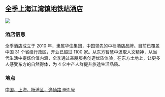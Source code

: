 ## [全季上海江湾镇地铁站酒店](https://hotels.ctrip.com/hotels/46701694.html)

![](http://localhost:3000/hotel_id_018.jpg)

### 酒店信息

全季酒店成立于 2010 年，隶属华住集团，中国领先的中档酒店品牌。目前已覆盖中国 31 个省级行政区，开业已超过 1100 家。从东方智慧中汲取人文精神，从当代生活中提炼价值内涵，全季通过亲朋服务创造优质体验，在东方土地上，让更多人感受东方的自然得体，为 4 亿中产人群提升旅途生活品质。

### 地点

[中国，上海，杨浦区，逸仙路 661 号](https://map.baidu.com/search/%E5%85%A8%E5%AD%A3%E4%B8%8A%E6%B5%B7%E6%B1%9F%E6%B9%BE%E9%95%87%E5%9C%B0%E9%93%81%E7%AB%99%E9%85%92%E5%BA%97/@13524741.185,3650398.07,19z?querytype=s&da_src=shareurl&wd=%E5%85%A8%E5%AD%A3%E4%B8%8A%E6%B5%B7%E6%B1%9F%E6%B9%BE%E9%95%87%E5%9C%B0%E9%93%81%E7%AB%99%E9%85%92%E5%BA%97&c=289&src=0&pn=0&sug=0&l=19&b=(13530633.67432258,3647402.075;13531657.67432258,3647907.075)&from=webmap&biz_forward=%7B%22scaler%22:2,%22styles%22:%22pl%22%7D&device_ratio=2)